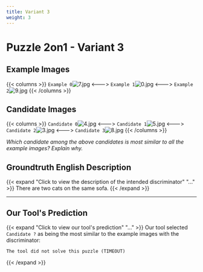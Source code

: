 ```yaml
---
title: Variant 3
weight: 3
---
```


# Puzzle 2on1 - Variant 3

## Example Images
{{< columns >}}
`Example 0`![7.jpg](/natscene_data/images/7.jpg)
<--->
`Example 1`![0.jpg](/natscene_data/images/0.jpg)
<--->
`Example 2`![9.jpg](/natscene_data/images/9.jpg)
{{< /columns >}}

## Candidate Images
{{< columns >}}
`Candidate 0`![4.jpg](/natscene_data/images/4.jpg)
<--->
`Candidate 1`![5.jpg](/natscene_data/images/5.jpg)
<--->
`Candidate 2`![3.jpg](/natscene_data/images/3.jpg)
<--->
`Candidate 3`![8.jpg](/natscene_data/images/8.jpg)
{{< /columns >}}

*Which candidate among the above candidates is most similar to all the example images? Explain why.*

## Groundtruth English Description

{{< expand "Click to view the description of the intended discriminator" "..." >}}
There are two cats on the same sofa.
{{< /expand >}}

---



## Our Tool's Prediction

{{< expand "Click to view our tool's prediction" "..." >}}
Our tool selected `Candidate ?` as being the most similar to the example images with the discriminator:
```plaintext
The tool did not solve this puzzle (TIMEOUT)
```
{{< /expand >}}

